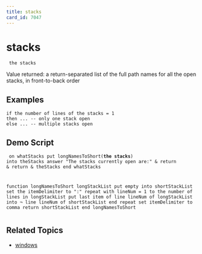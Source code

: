 ```yaml
---
title: stacks
card_id: 7047
---
```


# stacks

<code><pre>
the stacks
</pre></code>

Value returned: a return-separated list of the full path names for all the open stacks, in front-to-back order 


## Examples

```
if the number of lines of the stacks = 1
then ... -- only one stack open
else ... -- multiple stacks open
```

## Demo Script

<code><pre>
on whatStacks
  put longNamesToShort(<b>the stacks</b>) into theStacks
  answer "The stacks currently open are:" & return & return & theStacks
end whatStacks

function longNamesToShort longStackList
  put empty into shortStackList
  set the itemDelimiter to ":"
  repeat with lineNum = 1 to the number of lines in longStackList
    put last item of line lineNum of longStackList into ¬
    line lineNum of shortStackList
  end repeat
  set itemDelimiter to comma
  return shortStackList
end longNamesToShort
</pre></code>

## Related Topics

* [windows](/HyperTalkReference/functions/windows)
